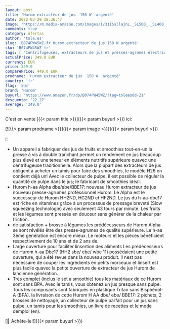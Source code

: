 ```yaml
---
layout: post
title: 'Hurom extracteur de jus  150 W  argenté'
date: 2022-03-29 18:36:47
image: 'https://m.media-amazon.com/images/I/31I5sllajnL._SL500_._SL400_.jpg'
comments: true
category: ofertas
author: 'tole.es'
slug: 'B074PW45WZ-fr Hurom extracteur de jus 150 W argenté'
sku: 'B074PW45WZ-fr'
tags: [ 'Centrifugeuses, extracteurs de jus et presses-agrumes électriques','Cuisine et Maison','Extracteurs de jus','Petit électroménager','hurom', ]
actualPrice: 349.0 EUR
currency: EUR
price: 349.0
comparePrice: 449.0 EUR
prodname: 'Hurom extracteur de jus  150 W  argenté'
country: 'fr'
flag: '🇫🇷'
brand: 'Hurom'
buyurl: 'https://www.amazon.fr/dp/B074PW45WZ/?tag=tolees0d-21'
descuento: '22.27'
average: '349.0'
---
```


C'est en vente [{{< param title >}}]({{< param buyurl >}}) ici:

[![{{< param prodname >}}]({{< param image >}})]({{< param buyurl >}})

ℹ️:

- Un appareil a fabriquer des jus de fruits et smoothies tout-en-un la presse à vis à double tranchant permet un rendement en jus beaucoup plus élevé et une teneur en éléments nutritifs supérieure quavec une centrifugeuse traditionnelle. Alors que la plupart des extracteurs de jus obligent à acheter un tamis pour faire des smoothies, le modèle H26 en contient déjà un! Avec le collecteur de pulpe, il est possible de réguler la quantité de pulpe dans le jus; le fabricant de smoothies idéal.
- Hurom h-aa Alpha dbe/ebe/BBE17: nouveau Hurom extracteur de jus nouveau presse-agrumes professionnel Hurom. Le Alpha est le successeur de Hurom HH2ND, HG2ND et HF2ND. Le jus du h-aa-dbe17 est riche en vitamines grâce à un processus de pressage breveté (Slow squeezing technologie) avec seulement 43 tours par minute. Les fruits et les légumes sont pressés en douceur sans générer de la chaleur par friction.
- de satisfaction + brosse à légumes les prédécesseurs de Hurom Alpha se sont révélés être des presse-agrumes de qualité supérieure. Le h-aa 3ème génération est encore mieux. Le moteurs et les pièces bénéficient respectivement de 10 ans et de 2 ans de.
- Large ouverture pour faciliter linsertion des aliments Les prédécesseurs de Hurom h-aa Dbe17 (HH2 sbe/ ebe/ wbe 11) possédaient une petite ouverture, qui a été revue dans la nouveau produit. Il nest pas nécessaire de couper les ingrédients en petits morceaux et linsert est plus facile quavec la petite ouverture de extracteur de jus Hurom de lancienne génération.
- Très complet (inclus le set a smoothie) tous les matériaux de ce Hurom sont sans BPA. Avec le tamis, vous obtenez un jus presque sans pulpe. Tous les composants sont fabriqués en plastique Tritan sans Bisphénol-A (BPA). la livraison de cette Hurom H AA dbe/ ebe/ BBE17: 2 pichets, 2 brosses de nettoyage, un collecteur de pulpe parfait pour un jus sans pulpe, un tamis pour les smoothies, un livre de recettes et le mode demploi (en).

[🛒 Achète-le!!]({{< param buyurl >}})
